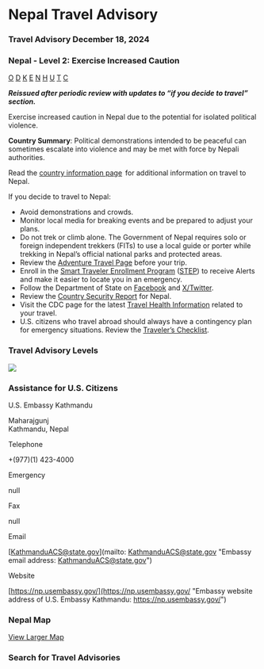 # Nepal Travel Advisory

### Travel Advisory December 18, 2024

### Nepal - Level 2: Exercise Increased Caution

[O](javascript:void(0); "Tool Tip: Other")
[D](javascript:void(0); "Tool Tip: Wrongful Detention")
[K](javascript:void(0); "Tool Tip: Kidnap and Hostage")
[E](javascript:void(0); "Tool Tip: Event")
[N](javascript:void(0); "Tool Tip: Disaster")
[H](javascript:void(0); "Tool Tip: Health")
[U](javascript:void(0); "Tool Tip: Civil Unrest")
[T](javascript:void(0); "Tool Tip: Terrorism")
[C](javascript:void(0); "Tool Tip: Crimes")

***Reissued after periodic review with updates to “if you decide to travel” section.***

Exercise increased caution in Nepal due to the potential for isolated political violence.

**Country Summary**: Political demonstrations intended to be peaceful can sometimes escalate into violence and may be met with force by Nepali authorities. 

Read the [country information page](https://travel.state.gov/content/travel/en/international-travel/International-Travel-Country-Information-Pages/Nepal.html)  for additional information on travel to Nepal.

If you decide to travel to Nepal:

* Avoid demonstrations and crowds.
* Monitor local media for breaking events and be prepared to adjust your plans.
* Do not trek or climb alone. The Government of Nepal requires solo or foreign independent trekkers (FITs) to use a local guide or porter while trekking in Nepal’s official national parks and protected areas.
* Review the [Adventure Travel Page](https://travel.state.gov/content/travel/en/international-travel/before-you-go/travelers-with-special-considerations/adventure-travel.html) before your trip.
* Enroll in the [Smart Traveler Enrollment Program](https://step.state.gov/step/) ([STEP](https://step.state.gov/step/)) to receive Alerts and make it easier to locate you in an emergency.
* Follow the Department of State on [Facebook](https://www.facebook.com/travelgov/) and [X/Twitter](https://twitter.com/TravelGov).
* Review the [Country Security Report](https://gcc02.safelinks.protection.outlook.com/?url=https%3A%2F%2Fwww.osac.gov%2FContent%2FBrowse%2FReport%3FsubContentTypes%3DCountry%2520Security%2520Report&data=04%7C01%7CGatesDN%40state.gov%7Ce5b9981ae5a74576c4a508da0695e01f%7C66cf50745afe48d1a691a12b2121f44b%7C0%7C0%7C637829538016617374%7CUnknown%7CTWFpbGZsb3d8eyJWIjoiMC4wLjAwMDAiLCJQIjoiV2luMzIiLCJBTiI6Ik1haWwiLCJXVCI6Mn0%3D%7C3000&sdata=%2BjeekQvgUygW7iLkkt8eZiPkdP20FTgfwg8n96lPdw8%3D&reserved=0) for Nepal.
* Visit the CDC page for the latest [Travel Health Information](https://wwwnc.cdc.gov/travel/destinations/list) related to your travel.
* U.S. citizens who travel abroad should always have a contingency plan for emergency situations. Review the [Traveler’s Checklist](https://travel.state.gov/content/travel/en/international-travel/before-you-go/travelers-checklist.html).

### Travel Advisory Levels

[![](/content/dam/NEWTravelAssets/images/travel-levelv2.svg)](/content/travel/en/international-travel/before-you-go/about-our-new-products.html "Travel Advisory Levels")

### Assistance for U.S. Citizens

U.S. Embassy Kathmandu

Maharajgunj  
Kathmandu, Nepal

Telephone

+(977)(1) 423-4000

Emergency

null

Fax

null

Email

[KathmanduACS@state.gov](mailto: KathmanduACS@state.gov "Embassy email address: KathmanduACS@state.gov")

Website

[https://np.usembassy.gov/](https://np.usembassy.gov/ "Embassy website address of U.S. Embassy Kathmandu: https://np.usembassy.gov/")

### Nepal Map

[View Larger Map](https://travelmaps.state.gov/TSGMap/?extent=77.257520443,25.054013408,90.555701203,31.201412056 "Map of Nepal")



### Search for Travel Advisories